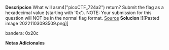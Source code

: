 **Descripcion**
What will asm4("picoCTF_724a2") return? Submit the flag as a hexadecimal value (starting with '0x'). NOTE: Your submission for this question will NOT be in the normal flag format. [Source](https://jupiter.challenges.picoctf.org/static/14acd1667eb7ce6f16355b2256c945b7/test.S)
**Solucion**
![[Pasted image 20221103093509.png]]

bandera: 0x20c

**Notas Adicionales**